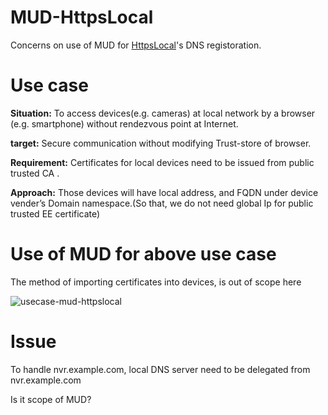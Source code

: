 # MUD-HttpsLocal
Concerns on use of MUD for [HttpsLocal](https://httpslocal.github.io/proposals/#web-pki-approaches)'s DNS registoration.

# Use case
**Situation:**
To access devices(e.g. cameras) at local network by a browser (e.g. smartphone) without rendezvous point at Internet.

**target:**
Secure communication without modifying Trust-store of browser. 

**Requirement:**
Certificates for local devices need to be issued from public trusted CA .

**Approach:**
Those devices will have local address, and FQDN under device vender’s Domain namespace.(So that, we do not need global Ip for public trusted EE certificate)

# Use of MUD for above use case
The method of importing certificates into devices, is out of scope here

![usecase-mud-httpslocal](https://user-images.githubusercontent.com/57828275/68990814-fb296000-089a-11ea-88cc-bbb8d9f6bf12.png)



# Issue
To handle nvr.example.com, local DNS server need to be delegated from nvr.example.com

Is it scope of MUD?
